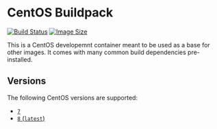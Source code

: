 # CentOS Buildpack

[![Build Status](https://github.drone.simd.stream/api/badges/andreipoe/buildpack-centos/status.svg)](https://github.drone.simd.stream/andreipoe/buildpack-centos)
[![Image Size](https://img.shields.io/docker/image-size/andreipoe/buildpack-centos)](https://hub.docker.com/r/andreipoe/buildpack-centos)

This is a CentOS developemnt container meant to be used as a base for other images.
It comes with many common build dependencies pre-installed.

## Versions

The following CentOS versions are supported:

* [`7`](https://github.com/andreipoe/buildpack-centos/blob/master/7/Dockerfile)
* [`8` (`latest`)](https://github.com/andreipoe/buildpack-centos/blob/master/8/Dockerfile)
